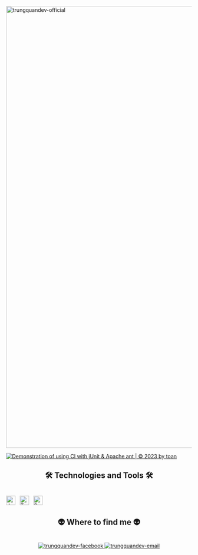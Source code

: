 <a href="#" target="_blank">
  <img src="svg/trungquandev.svg" width="1200" alt="trungquandev-official" />
</a>


[![Demonstration of using CI with jUnit & Apache ant | © 2023 by toan](https://github.com/toansola3/mathutil-ant-se16/actions/workflows/main.yml/badge.svg)](https://github.com/toansola3/mathutil-ant-se16/actions/workflows/main.yml)

<h2 align="center">🛠 Technologies and Tools 🛠</h2>
<br>
<!-- https://simpleicons.org/ -->
<span><img src="https://img.shields.io/badge/JavaScript-282C34?logo=javascript&logoColor=F7DF1E" alt="JavaScript logo" title="JavaScript" height="25" /></span>
&nbsp;
<span><img src="https://img.shields.io/badge/TypeScript-282C34?logo=typescript&logoColor=3178C6" alt="TypeScript logo" title="TypeScript" height="25" /></span>
&nbsp;
<span><img src="https://img.shields.io/badge/ReactJS-282C34?logo=react&logoColor=61DAFB" alt="ReactJS logo" title="ReactJS" height="25" /></span>
&nbsp;

<br>
<h2 align="center">👽 Where to find me 👽</h2>
<br>

<div align="center">

  <a href="https://www.facebook.com/vantoan1712" target="blank">
    <img src="https://img.icons8.com/bubbles/100/000000/facebook-new.png" alt="trungquandev-facebook" />
  </a>

  <a href="mailto:toansola17122000@gmail.com" target="top">
    <img src="https://img.icons8.com/bubbles/100/000000/apple-mail.png" alt="trungquandev-email" />
  </a>
</div>

<br>


